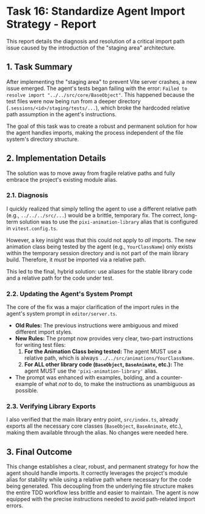 # Task 16: Standardize Agent Import Strategy - Report

This report details the diagnosis and resolution of a critical import path issue caused by the introduction of the "staging area" architecture.

## 1. Task Summary

After implementing the "staging area" to prevent Vite server crashes, a new issue emerged. The agent's tests began failing with the error: `Failed to resolve import "../../src/core/BaseObject"`. This happened because the test files were now being run from a deeper directory (`.sessions/<id>/staging/tests/...`), which broke the hardcoded relative path assumption in the agent's instructions.

The goal of this task was to create a robust and permanent solution for how the agent handles imports, making the process independent of the file system's directory structure.

## 2. Implementation Details

The solution was to move away from fragile relative paths and fully embrace the project's existing module alias.

### 2.1. Diagnosis

I quickly realized that simply telling the agent to use a different relative path (e.g., `../../../src/...`) would be a brittle, temporary fix. The correct, long-term solution was to use the `pixi-animation-library` alias that is configured in `vitest.config.ts`.

However, a key insight was that this could not apply to _all_ imports. The new animation class being tested by the agent (e.g., `YourClassName`) only exists within the temporary session directory and is not part of the main library build. Therefore, it _must_ be imported via a relative path.

This led to the final, hybrid solution: use aliases for the stable library code and a relative path for the code under test.

### 2.2. Updating the Agent's System Prompt

The core of the fix was a major clarification of the import rules in the agent's system prompt in `editor/server.ts`.

- **Old Rules:** The previous instructions were ambiguous and mixed different import styles.
- **New Rules:** The prompt now provides very clear, two-part instructions for writing test files:
  1.  **For the Animation Class being tested:** The agent MUST use a relative path, which is always `../../src/animations/YourClassName`.
  2.  **For ALL other library code (`BaseObject`, `BaseAnimate`, etc.):** The agent MUST use the `'pixi-animation-library'` alias.
- The prompt was enhanced with examples, bolding, and a counter-example of what _not_ to do, to make the instructions as unambiguous as possible.

### 2.3. Verifying Library Exports

I also verified that the main library entry point, `src/index.ts`, already exports all the necessary core classes (`BaseObject`, `BaseAnimate`, etc.), making them available through the alias. No changes were needed here.

## 3. Final Outcome

This change establishes a clear, robust, and permanent strategy for how the agent should handle imports. It correctly leverages the project's module alias for stability while using a relative path where necessary for the code being generated. This decoupling from the underlying file structure makes the entire TDD workflow less brittle and easier to maintain. The agent is now equipped with the precise instructions needed to avoid path-related import errors.
